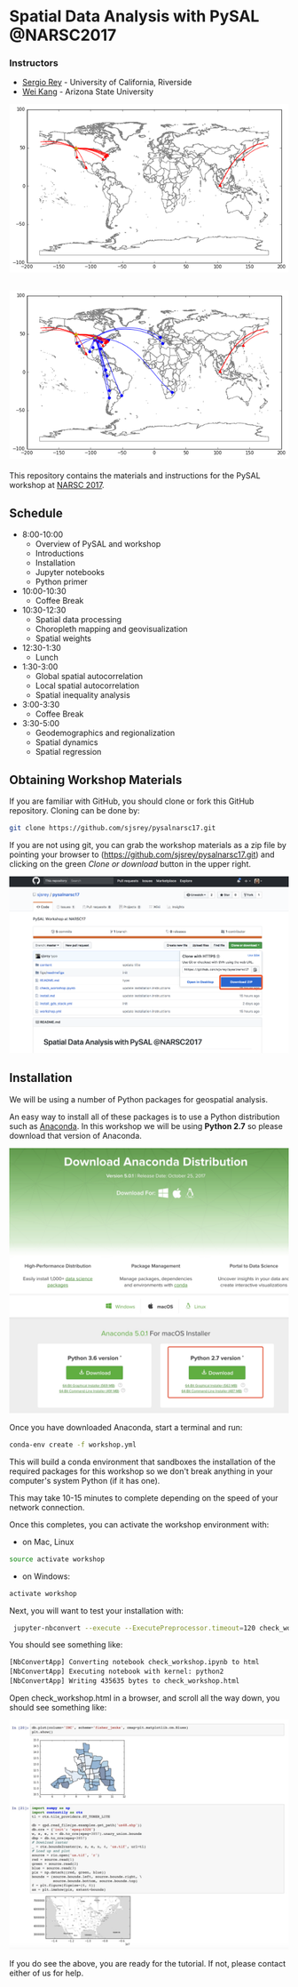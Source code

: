 # Spatial Data Analysis with PySAL @NARSC2017

### Instructors

- [Sergio Rey](http://sergerey.org) - University of California, Riverside
- [Wei Kang](http://spatial.ucr.edu/peopleKang.html) - Arizona State University


![journeys2017](figs/readmefigs/routes2017.png)


![journeys2016-17](figs/readmefigs/routes2016-17.png)
---

This repository contains the materials and instructions for the PySAL workshop at [NARSC 2017](http://www.narsc.org/newsite/conference/workshops-and-tutorials/).


## Schedule


* 8:00-10:00
  * Overview of PySAL and workshop
  * Introductions
  * Installation
  * Jupyter notebooks
  * Python primer
* 10:00-10:30
  * Coffee Break
* 10:30-12:30
  * Spatial data processing
  * Choropleth mapping and geovisualization
  * Spatial weights
* 12:30-1:30
  * Lunch
* 1:30-3:00
  * Global spatial autocorrelation
  * Local spatial autocorrelation
  * Spatial inequality analysis
* 3:00-3:30
  * Coffee Break  
* 3:30-5:00
  * Geodemographics and regionalization
  * Spatial dynamics
  * Spatial regression
  
## Obtaining Workshop Materials

If you are familiar with GitHub, you should clone or fork this GitHub repository. Cloning can be done by:

```bash
git clone https://github.com/sjsrey/pysalnarsc17.git
```

If you are not using git, you can grab the workshop materials as a zip file by pointing your browser to (https://github.com/sjsrey/pysalnarsc17.git) and clicking on the green *Clone or download* button in the upper right.

![download](figs/readmefigs/download.png)


## Installation

We will be using a number of Python packages for geospatial analysis.


An easy way to install all of these packages is to use a Python distribution such as [Anaconda](https://www.anaconda.com/download/#macos). 
In this workshop we will be using **Python 2.7** so please download that version of Anaconda.

![anaconda](figs/readmefigs/anaconda.png)

Once you have downloaded Anaconda, start a terminal and run:

```bash
conda-env create -f workshop.yml
```

This will build a conda environment that sandboxes the installation of the required packages for this workshop so we don't break anything in your computer's system Python (if it has one).

This may take 10-15 minutes to complete depending on the speed of your network connection.

Once this completes, you can activate the workshop environment with:

* on Mac, Linux
```bash
source activate workshop
```
* on Windows:
```bash
activate workshop
```

Next, you will want to test your installation with:
```bash
 jupyter-nbconvert --execute --ExecutePreprocessor.timeout=120 check_workshop.ipynb
```

You should see something like:
```bash
[NbConvertApp] Converting notebook check_workshop.ipynb to html
[NbConvertApp] Executing notebook with kernel: python2
[NbConvertApp] Writing 435635 bytes to check_workshop.html
```

Open check_workshop.html in a browser, and scroll all the way down, you should see something like:

![htmlout](figs/readmefigs/htmlout.png)

If you do see the above, you are ready for the tutorial. If not, please contact either of us for help.
